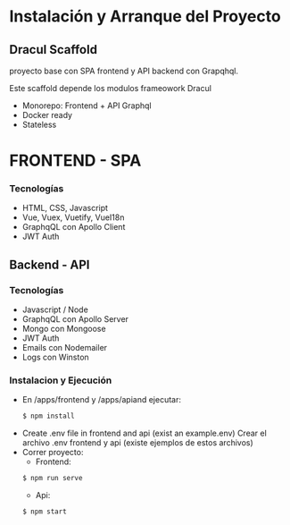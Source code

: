 # Instalación y Arranque del Proyecto

## Dracul Scaffold

proyecto base con SPA frontend y API backend con Grapqhql.

Este scaffold depende los modulos frameowork Dracul
- Monorepo: Frontend + API Graphql  
- Docker ready
- Stateless

# FRONTEND - SPA

### Tecnologías
- HTML, CSS, Javascript
- Vue, Vuex, Vuetify, VueI18n
- GraphqQL con Apollo Client
- JWT Auth

## Backend - API

### Tecnologías
- Javascript / Node
- GraphqQL con Apollo Server
- Mongo con Mongoose
- JWT Auth
- Emails con Nodemailer
- Logs con Winston

### Instalacion y Ejecución

- En /apps/frontend y /apps/apiand ejecutar:
    ```js
    $ npm install
    ```
- Create .env file in frontend and api (exist an example.env)
Crear el archivo .env frontend y api (existe ejemplos de estos archivos)
- Correr proyecto:
    - Frontend: 
    ```js
    $ npm run serve
    ```
    - Api: 
    ```js
    $ npm start
    ```